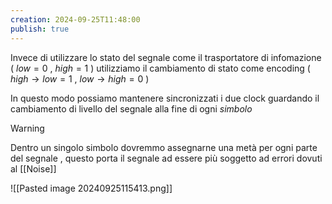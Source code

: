 ```yaml
---
creation: 2024-09-25T11:48:00
publish: true
---
```

Invece di utilizzare lo stato del segnale come il trasportatore di infomazione ( $low = 0$ , $high = 1$ ) utilizziamo il cambiamento di stato come encoding ( $high \rightarrow low = 1$ , $low \rightarrow high = 0$  )

In questo modo possiamo mantenere sincronizzati i due clock guardando il cambiamento di livello del segnale alla fine di ogni *simbolo* 

>[!warning] 
>Dentro un singolo simbolo dovremmo assegnarne una metà per ogni parte del segnale , questo porta il segnale ad essere più soggetto ad errori dovuti al [[Noise]]
>
>![[Pasted image 20240925115413.png]]

